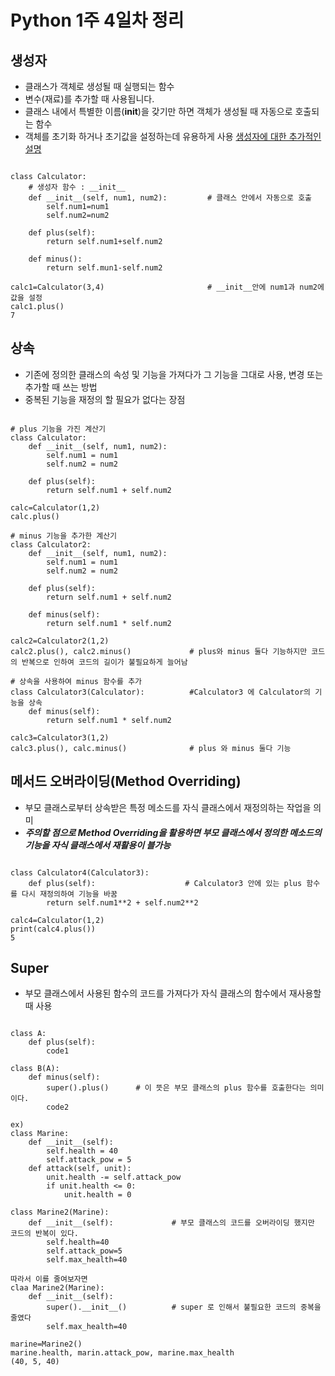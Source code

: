 # Python 1주 4일차 정리

## 생성자
* 클래스가 객체로 생성될 때 실행되는 함수
* 변수(재료)를 추가할 때 사용됩니다.
* 클래스 내에서 특별한 이름(__init__)을 갖기만 하면 객체가 생성될 때 자동으로 호출되는 함수
* 객체를 초기화 하거나 초기값을 설정하는데 유용하게 사용
[생성자에 대한 추가적인 설명](https://blog.hexabrain.net/285)
<pre><code>
class Calculator:       
    # 생성자 함수 : __init__
    def __init__(self, num1, num2):         # 클래스 안에서 자동으로 호출
        self.num1=num1
        self.num2=num2

    def plus(self):
        return self.num1+self.num2

    def minus():
        return self.mun1-self.num2

calc1=Calculator(3,4)                       # __init__안에 num1과 num2에 값을 설정
calc1.plus()
7
</code></pre>

## 상속
* 기존에 정의한 클래스의 속성 및 기능을 가져다가 그 기능을 그대로 사용, 변경 또는 추가할 때 쓰는 방법
* 중복된 기능을 재정의 할 필요가 없다는 장점
<pre><code>
# plus 기능을 가진 계산기
class Calculator:
    def __init__(self, num1, num2):
        self.num1 = num1
        self.num2 = num2
    
    def plus(self):
        return self.num1 + self.num2

calc=Calculator(1,2)
calc.plus()

# minus 기능을 추가한 계산기
class Calculator2:
    def __init__(self, num1, num2):
        self.num1 = num1
        self.num2 = num2
    
    def plus(self):
        return self.num1 + self.num2

    def minus(self):
        return self.num1 * self.num2

calc2=Calculator2(1,2)
calc2.plus(), calc2.minus()             # plus와 minus 둘다 기능하지만 코드의 반복으로 인하여 코드의 길이가 불필요하게 늘어남

# 상속을 사용하여 minus 함수를 추가
class Calculator3(Calculator):          #Calculator3 에 Calculator의 기능을 상속
    def minus(self):
        return self.num1 * self.num2

calc3=Calculator3(1,2)
calc3.plus(), calc.minus()              # plus 와 minus 둘다 기능
</code></pre>

## 메서드 오버라이딩(Method Overriding)
* 부모 클래스로부터 상속받은 특정 메소드를 자식 클래스에서 재정의하는 작업을 의미
* ***주의할 점으로 Method Overriding을 활용하면 부모 클래스에서 정의한 메소드의 기능을 자식 클래스에서 재활용이 블가능***
<pre><code>
class Calculator4(Calculator3):
    def plus(self):                    # Calculator3 안에 있는 plus 함수를 다시 재정의하여 기능을 바꿈
        return self.num1**2 + self.num2**2

calc4=Calculator(1,2)
print(calc4.plus())
5
</code></pre>

## Super
* 부모 클래스에서 사용된 함수의 코드를 가져다가 자식 클래스의 함수에서 재사용할 때 사용
<pre><code>
class A:
    def plus(self):
        code1
        
class B(A):
    def minus(self):
        super().plus()      # 이 뜻은 부모 클래스의 plus 함수를 호출한다는 의미이다.
        code2

ex)
class Marine:
    def __init__(self):
        self.health = 40
        self.attack_pow = 5
    def attack(self, unit):
        unit.health -= self.attack_pow
        if unit.health <= 0:
            unit.health = 0

class Marine2(Marine):
    def __init__(self):             # 부모 클래스의 코드를 오버라이딩 했지만 코드의 반복이 있다.
        self.health=40
        self.attack_pow=5
        self.max_health=40

따라서 이를 줄여보자면
claa Marine2(Marine):
    def __init__(self):
        super().__init__()          # super 로 인해서 불필요한 코드의 중복을 줄였다
        self.max_health=40

marine=Marine2()
marine.health, marin.attack_pow, marine.max_health
(40, 5, 40)
</code></pre>